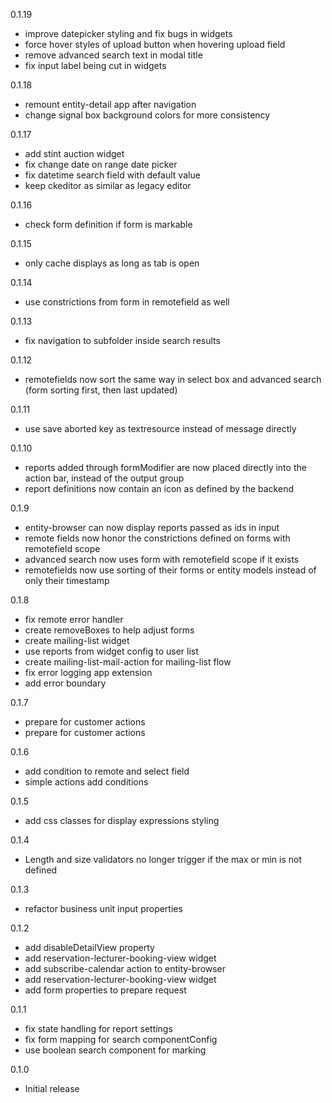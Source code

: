 0.1.19
- improve datepicker styling and fix bugs in widgets
- force hover styles of upload button when hovering upload field
- remove advanced search text in modal title
- fix input label being cut in widgets

0.1.18
- remount entity-detail app after navigation
- change signal box background colors for more consistency

0.1.17
- add stint auction widget
- fix change date on range date picker
- fix datetime search field with default value
- keep ckeditor as similar as legacy editor

0.1.16
- check form definition if form is markable

0.1.15
- only cache displays as long as tab is open

0.1.14
- use constrictions from form in remotefield as well

0.1.13
- fix navigation to subfolder inside search results

0.1.12
- remotefields now sort the same way in select box and advanced search (form sorting first, then last updated)

0.1.11
- use save aborted key as textresource instead of message directly

0.1.10
- reports added through formModifier are now placed directly into the action bar, instead of the output group
- report definitions now contain an icon as defined by the backend

0.1.9
- entity-browser can now display reports passed as ids in input
- remote fields now honor the constrictions defined on forms with remotefield scope
- advanced search now uses form with remotefield scope if it exists
- remotefields now use sorting of their forms or entity models instead of only their timestamp

0.1.8
- fix remote error handler
- create removeBoxes to help adjust forms
- create mailing-list widget
- use reports from widget config to user list
- create mailing-list-mail-action for mailing-list flow
- fix error logging app extension
- add error boundary

0.1.7
- prepare for customer actions
- prepare for customer actions

0.1.6
- add condition to remote and select field
- simple actions add conditions

0.1.5
- add css classes for display expressions styling

0.1.4
- Length and size validators no longer trigger if the max or min is not defined

0.1.3
- refactor business unit input properties

0.1.2
- add disableDetailView property
- add reservation-lecturer-booking-view widget
- add subscribe-calendar action to entity-browser
- add reservation-lecturer-booking-view widget
- add form properties to prepare request

0.1.1
- fix state handling for report settings
- fix form mapping for search componentConfig
- use boolean search component for marking

0.1.0
- Initial release
